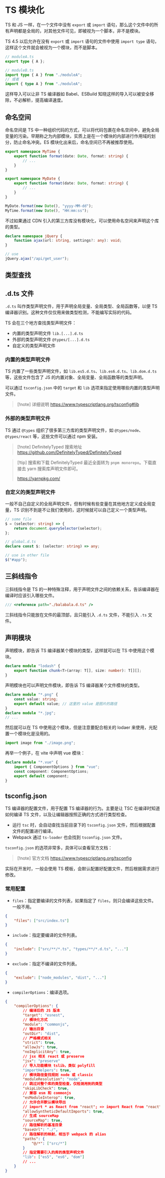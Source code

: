 # TS 模块化

TS 和 JS 一样，在一个文件中没有 `export` 或 `import` 语句，那么这个文件中的所有声明都是全局的，对其他文件可见，即被视为一个脚本，非不是模块。

TS 4.5 以后允许在没有 `export` 或 `import` 语句的文件中使用 `import type` 语句，这样这个文件就会被视为一个模块，而不是脚本。

```typescript
// moduleA.ts
export type { A };

// moduleB.ts
import type { A } from "./moduleA";
// 或者
import { type A } from "./moduleA";
```

这样导入可以让非 TS 编译器如 Babel、ESBuild 知晓这样的导入可以被安全移除，不必解析，提高编译速度。

## 命名空间

命名空间是 TS 中一种组织代码的方式，可以将代码包裹在命名空间中，避免全局变量的污染。早期称之为内部模块，实质上是在一个模块的内部进行作用域的划分，防止命名冲突。ES 模块化出来后，命名空间已不再被推荐使用。

```typescript
export namespace MyTime {
    export function format(date: Date, format: string) {
        // ...
    }
}

export namespace MyDate {
    export function format(date: Date, format: string) {
        // ...
    }
}

MyDate.format(new Date(), "yyyy-MM-dd");
MyTime.format(new Date(), "HH:mm:ss");
```

不过如果通过 CDN 引入的第三方库没有模块化，可以使用命名空间来声明这个库的类型。

```typescript
declare namespace jQuery {
    function ajax(url: string, settings?: any): void;
}

// use
jQuery.ajax("/api/get_user");
```

## 类型查找

## .d.ts 文件

`.d.ts` 叫作类型声明文件，用于声明全局变量、全局类型、全局函数等，以便 TS 编译器识别。这种文件仅仅用来做类型检测，不能编写实际的代码。

TS 会在三个地方查找类型声明文件：

-   内置的类型声明文件 `lib.[...].d.ts`
-   外部的类型声明文件 `@types/[...].d.ts`
-   自定义的类型声明文件

### 内置的类型声明文件

TS 内置了一些类型声明文件，如 `lib.es5.d.ts`、`lib.es6.d.ts`、`lib.dom.d.ts` 等，这些文件包含了 JS 的内置对象、全局变量、全局函数等的类型声明。

可以通过 `tsconfig.json` 中的 `target` 和 `lib` 选项来指定使用哪些内置的类型声明文件。

> [!note] 详细说明
> https://www.typescriptlang.org/tsconfig#lib

### 外部的类型声明文件

TS 通过 `@types` 组织了很多第三方库的类型声明文件，如 `@types/node`、`@types/react` 等，这些文件可以通过 npm 安装。

> [!note] DefinitelyTyped 搜索地址
> https://github.com/DefinitelyTyped/DefinitelyTyped

> [!tip] 搜索和下载
> DefinitelyTyped 最近全面转为 `pnpm monorepo`。下载直接去 yarn 搜索库声明文件即可。
>
> https://yarnpkg.com/

### 自定义的类型声明文件

一般不自己自定义的全局声明文件，但有时候有些变量在其他地方定义成全局变量，TS 识别不到是不让我们使用的，这时候就可以自己定义一个类型声明。

```typescript
// some file
$ = (selector: string) => {
    return document.querySelector(selector);
};

// global.d.ts
declare const $: (selector: string) => any;

// use in other file
$("#app");
```

## 三斜线指令

三斜线指令是 TS 的一种特殊注释，用于声明文件之间的依赖关系，告诉编译器在编译时应该引入哪些文件。

```typescript
/// <reference path="./balabala.d.ts" />
```

三斜线指令只能放在文件的最顶部，且只能引入 `.d.ts` 文件，不能引入 `.ts` 文件。

## 声明模块

声明模块，即告诉 TS 编译器某个模块的类型，这样就可以在 TS 中使用这个模块。

```typescript
declare module "lodash" {
    export function chunk<T>(array: T[], size: number): T[][];
}
```

声明模块也可以声明文件模块，即告诉 TS 编译器某个文件模块的类型。

```typescript
declare module "*.png" {
    const value: string;
    export default value; // 这里的 value 是图片的路径
}
declare module "*.jpg";
// ...
```

然后就可以在 TS 中使用这个模块，但是注意要配合相关的 lodaer 来使用，光配置一个模块化是没用的。

```typescript
import image from "./image.png";
```

再举一个例子，在 vite 中声明 vue 模块：

```typescript
declare module "*.vue" {
    import { ComponentOptions } from "vue";
    const component: ComponentOptions;
    export default component;
}
```

## tsconfig.json

TS 编译器的配置文件，用于配置 TS 编译器的行为。主要是让 TSC 在编译时知道如何编译 TS 文件，以及让编辑器按照正确的方式进行类型检查。

-   运行 `tsc` 时，会自动查找当前目录下的 `tsconfig.json` 文件，然后根据配置文件的配置进行编译。
-   Webpack 通过 `ts-loader` 也会找到 `tsconfig.json` 文件。

`tsconfig.json` 的选项非常多，具体可以查看官方文档：

> [!note] 官方文档
> https://www.typescriptlang.org/tsconfig

实际在开发时，一般会使用 TS 模板，会默认配置好配置文件，然后根据需求进行修改。

### 常用配置

-   `files`：指定要编译的文件列表，如果指定了 `files`，则只会编译这些文件。一般不用。

```json
{
    "files": ["src/index.ts"]
}
```

-   `include`：指定要编译的文件列表。

```json
{
    "include": ["src/**/*.ts", "types/**/*.d.ts", "..."]
}
```

-   `exclude`：指定不编译的文件列表。

```json
{
    "exclude": ["node_modules", "dist", "..."]
}
```

-   `compilerOptions`：编译选项。

```json
{
    "compilerOptions": {
        // 编译后的 JS 版本
        "target": "esnest",
        // 模块化方式
        "module": "commonjs",
        // 输出目录
        "outDir": "dist",
        // 严格模式相关
        "strict": true,
        "allowJs": true,
        "noImplicitAny": true,
        // jsx 相关 react 或 preserve
        "jsx": "preserve"
        // 导入功能模块 tslib，类似 polyfill
        "importHelpers": true,
        // 模块路径查找规则 node 或 classic
        "moduleResolution": "node",
        // 跳过对整个库的类型检查，仅检测用到的类型
        "skipLibCheck": true,
        // 兼容 esm 和 commonjs
        "esModuleInterop": true,
        // 允许合并默认模块导出
        // import * as React from "react"; => import React from "react";
        "allowSyntheticDefaultImports": true,
        // 生成 sourceMap
        "sourceMap": true,
        // 路径解析的基准目录
        "baseUrl": "./",
        // 路径解析的映射，相当于 webpack 的 alias
        "paths": {
            "@/*": ["src/*"]
        }
        // 指定需要引入的库的类型声明文件
        "lib": ["es5", "es6", "dom"]
        // ...
    }
}
```
